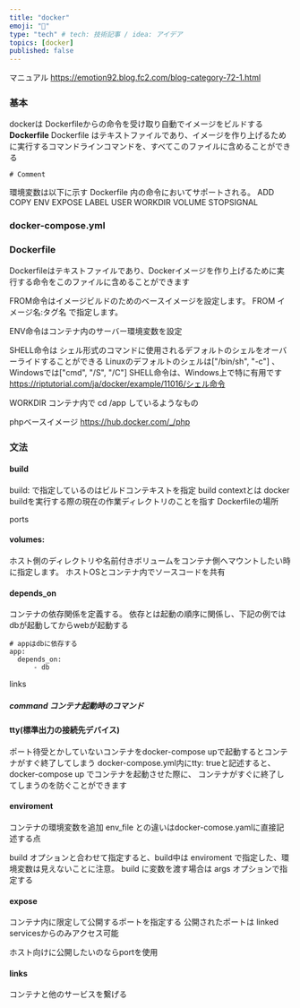 ```yaml
---
title: "docker"
emoji: "🦁"
type: "tech" # tech: 技術記事 / idea: アイデア
topics: [docker]
published: false
---
```

マニュアル
https://emotion92.blog.fc2.com/blog-category-72-1.html
### 基本
dockerは Dockerfileからの命令を受け取り自動でイメージをビルドする
**Dockerfile**
Dockerfile はテキストファイルであり、イメージを作り上げるために実行するコマンドラインコマンドを、すべてこのファイルに含めることができる
```docker:
# Comment
```

環境変数は以下に示す Dockerfile 内の命令においてサポートされる。
ADD
COPY
ENV
EXPOSE
LABEL
USER
WORKDIR
VOLUME
STOPSIGNAL

### docker-compose.yml

### Dockerfile
Dockerfileはテキストファイルであり、Dockerイメージを作り上げるために実行する命令をこのファイルに含めることができます

FROM命令はイメージビルドのためのベースイメージを設定します。
FROM イメージ名:タグ名 で指定します。

ENV命令はコンテナ内のサーバー環境変数を設定

SHELL命令は
シェル形式のコマンドに使用されるデフォルトのシェルをオーバーライドすることができる
 Linuxのデフォルトのシェルは["/bin/sh", "-c"] 、Windowsでは["cmd", "/S", "/C"]
 SHELL命令は、Windows上で特に有用です
https://riptutorial.com/ja/docker/example/11016/シェル命令

WORKDIR
コンテナ内で cd /app しているようなもの


phpベースイメージ
https://hub.docker.com/_/php
### 文法
#### build
build: で指定しているのはビルドコンテキストを指定
build contextとは
docker buildを実行する際の現在の作業ディレクトリのことを指す
Dockerfileの場所 

ports
#### volumes: 
ホスト側のディレクトリや名前付きボリュームをコンテナ側へマウントしたい時に指定します。
ホストOSとコンテナ内でソースコードを共有

#### depends_on
コンテナの依存関係を定義する。
依存とは起動の順序に関係し、下記の例ではdbが起動してからwebが起動する
```dockerfile:
# appはdbに依存する
app:
  depends_on:
      - db
```
links

##### command コンテナ起動時のコマンド

#### tty(標準出力の接続先デバイス)
ポート待受とかしていないコンテナをdocker-compose upで起動するとコンテナがすぐ終了してしまう
docker-compose.yml内にtty: trueと記述すると、docker-compose up でコンテナを起動させた際に、
コンテナがすぐに終了してしまうのを防ぐことができます

#### enviroment
コンテナの環境変数を追加
env_file との違いはdocker-comose.yamlに直接記述する点

build オプションと合わせて指定すると、build中は enviroment で指定した、環境変数は見えないことに注意。
build に変数を渡す場合は args オプションで指定する
#### expose
コンテナ内に限定して公開するポートを指定する
公開されたポートは linked servicesからのみアクセス可能

ホスト向けに公開したいのならportを使用

#### links
コンテナと他のサービスを繋げる
